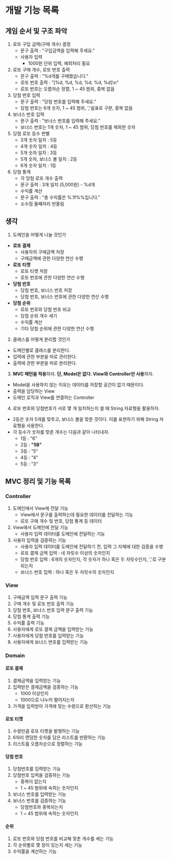 # 개발 기능 목록

## 게임 순서 및 구조 파악

1. 로또 구입 금액(구매 개수) 결정
    - 문구 출력 : "구입금액을 입력해 주세요."
    - 사용자 입력
      - 1000원 단위 입력, 예외처리 필요
2. 로또 구매 개수, 로또 번호 출력
    - 문구 출력 : "%d개를 구매했습니다."
    - 로또 번호 출력 : "\[%d, %d, %d, %d, %d, %d\]\n"
    - 로또 번호는 오름차순 정렬, 1 ~ 45 범위, 중복 없음
3. 당첨 번호 입력
   - 문구 출력 : "당첨 번호를 입력해 주세요."
   - 당첨 번호는 6개 숫자, 1 ~ 45 범위, ','쉼표로 구분, 중복 없음
4. 보너스 번호 입력
   - 문구 출력 : "보너스 번호를 입력해 주세요."
   - 보너스 번호는 1개 숫자, 1 ~ 45 범위, 당첨 번호를 제외한 숫자
5. 당첨 로또 등수 판별
    - 3개 숫자 일치 : 5등 
    - 4개 숫자 일치 : 4등
    - 5개 숫자 일치 : 3등
    - 5개 숫자, 보너스 볼 일치 : 2등
    - 6개 숫자 일치 : 1등
6. 당첨 통계
    - 각 당첨 로또 개수 출력
    - 문구 출력 : 3개 일치 (5,000원) - %d개
    - 수익률 계산
    - 문구 출력 : "총 수익률은 %.1f%%입니다."
    - 소수점 둘째자리 반올림

## 생각

1. 도메인을 어떻게 나눌 것인가
- **로또 결제**
  - 사용자의 구매금액 저장
  - 구매금액에 관한 다양한 연산 수행
- **로또 티켓**
  - 로또 티켓 저장
  - 로또 번호에 관한 다양한 연산 수행
- **당첨 번호**
  - 당첨 번호, 보너스 번호 저장
  - 당첨 번호, 보너스 번호에 관한 다양한 연산 수행
- **당첨 순위**
  - 로또 번호와 당첨 번호 비교
  - 당첨 순위 개수 세기
  - 수익률 계산
  - 기타 당첨 순위에 관한 다양한 연산 수행
2. 클래스를 어떻게 분리할 것인가
- 도메인별로 클래스를 분리한다.
- 입력에 관한 부분을 따로 관리한다.
- 출력에 관한 부분을 따로 분리한다.
3. **MVC 패턴을 적용**하자. **단, Model은 없다. View와 Controller만 사용**하자.
- Model을 사용하지 않는 이유는 데이터를 저장할 공간이 없기 때문이다.
- 출력을 담당하는 View
- 도메인 로직과 View를 연결하는 Controller
4. 로또 번호와 당첨번호가 서로 몇 개 일치하는지 셀 때 String 자료형을 활용하자.
- 2등은 숫자 5개를 맞추고, 보너스 볼을 맞춘 것이다. 이를 표현하기 위해 String 자료형을 사용한다.
- 각 등수가 숫자를 맞춘 개수는 다음과 같이 나타내자.
  - 1등 : "6"
  - 2등 : **"5B"**
  - 3등 : "5"
  - 4등 : "4"
  - 5등 : "3"
  
## MVC 정리 및 기능 목록

### Controller
1. 도메인에서 View에 전달 기능
   - View에서 문구를 출력하는데 필요한 데이터를 전달하는 기능
   - 로또 구매 개수 및 번호, 당첨 통계 등 데이터
2. View에서 도메인에 전달 기능
   - 사용자 입력 데이터를 도메인에 전달하는 기능
3. 사용자 입력을 검증하는 기능
    - 사용자 입력 데이터를 도메인에 전달하기 전, 입력 그 자체에 대한 검증을 수행
    - 로또 결제 금액 입력 : 네 자릿수 이상의 숫자인지
    - 당첨 번호 입력 : 6개의 숫자인지, 각 숫자가 하나 혹은 두 자릿수인지, ','로 구분되는지
    - 보너스 번호 입력 : 하나 혹은 두 자릿수의 숫자인지
### View
1. 구매금액 입력 문구 출력 기능
2. 구매 개수 및 로또 번호 출력 기능
3. 당첨 번호, 보너스 번호 입력 문구 출력 기능
4. 당첨 통계 출력 기능
5. 수익률 출력 기능
6. 사용자에게 로또 결제 금액을 입력받는 기능
7. 사용자에게 당첨 번호를 입력받는 기능
8. 사용자에게 보너스 번호를 입력받는 기능
### Domain
#### 로또 결제
1. 결제금액을 입력받는 기능
2. 입력받은 결제금액을 검증하는 기능
    - 1000 이상인지
    - 1000으로 나누어 떨어지는지
3. 가격을 입력받아 가격에 맞는 수량으로 환산하는 기능
#### 로또 티켓
1. 수량만큼 로또 티켓을 발행하는 기능
2. 6자리 랜덤한 숫자를 담은 리스트를 반환하는 기능
3. 리스트를 오름차순으로 정렬하는 기능
#### 당첨 번호
1. 당첨번호를 입력받는 기능
2. 당첨번호 입력을 검증하는 기능
   - 중복이 없는지
   - 1 ~ 45 범위에 속하는 숫자인지
3. 보너스 번호를 입력받는 기능
4. 보너스 번호를 검증하는 기능
   - 당첨번호와 중복되는지
   - 1 ~ 45 범위에 속하는 숫자인지
#### 순위
1. 로또 번호와 당첨 번호를 비교해 맞춘 개수를 세는 기능
2. 각 순위별로 몇 장이 있는지 세는 기능
3. 수익률을 계산하는 기능